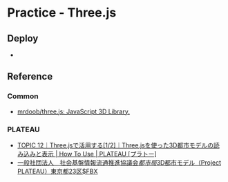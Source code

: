 # Practice - Three.js

## Deploy

- 

## Reference

### Common

- [mrdoob/three.js: JavaScript 3D Library.](https://github.com/mrdoob/three.js/)

### PLATEAU

- [TOPIC 12｜Three.jsで活用する\[1/2\]｜Three.jsを使った3D都市モデルの読み込みと表示 \| How To Use \| PLATEAU \[プラトー\]](https://www.mlit.go.jp/plateau/learning/tpc12-1/)
- [一般社団法人　社会基盤情報流通推進協議会$都市局$3D都市モデル（Project PLATEAU）東京都23区$FBX](https://www.geospatial.jp/ckan/dataset/plateau-tokyo23ku/resource/04a3109d-9392-42e9-95d2-e04bda7a8d42)
